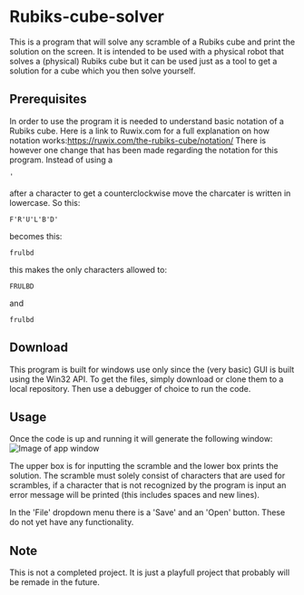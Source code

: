 # Rubiks-cube-solver

This is a program that will solve any scramble of a Rubiks cube and print the solution on the screen.
It is intended to be used with a physical robot that solves a (physical) Rubiks cube but it can be used just as a tool to get a solution for a cube which you then solve yourself.

## Prerequisites

In order to use the program it is needed to understand basic notation of a Rubiks cube.
Here is a link to Ruwix.com for a full explanation on how notation works:https://ruwix.com/the-rubiks-cube/notation/
There is however one change that has been made regarding the notation for this program.
Instead of using a
```
'
```
after a character to get a counterclockwise move the charcater is written in lowercase.
So this:
```
F'R'U'L'B'D'
```
becomes this:
```
frulbd
```
this makes the only characters allowed to:
```
FRULBD
```
and
```
frulbd
```

## Download

This program is built for windows use only since the (very basic) GUI is built using the Win32 API.
To get the files, simply download or clone them to a local repository. Then use a debugger of choice to run the code.

## Usage

Once the code is up and running it will generate the following window:
![Image of app window](https://raw.githubusercontent.com/LucasGaddnas/Rubiks-cube-solver/master/images/GUI.png)

The upper box is for inputting the scramble and the lower box prints the solution.
The scramble must solely consist of characters that are used for scrambles, if a character that is not recognized by the program is input an error message will be printed (this includes spaces and new lines).

In the 'File' dropdown menu there is a 'Save' and an 'Open' button. These do not yet have any functionality.

## Note

This is not a completed project. It is just a playfull project that probably will be remade in the future.
